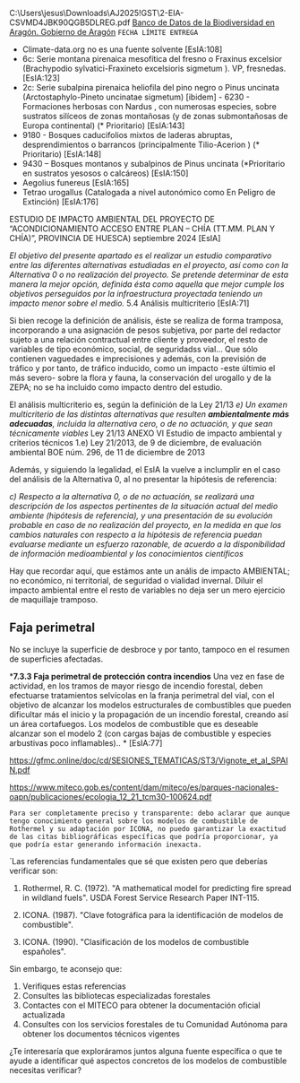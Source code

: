 C:\Users\jesus\Downloads\AJ2025\!GST\2-EIA-CSVMD4JBK90QGB5DLREG.pdf 
[Banco de Datos de la Biodiversidad en Aragón. Gobierno de Aragón](https://colecciones.gbif.es/public/show/in78?lang=es)
`FECHA LÍMITE ENTREGA`
- Climate-data.org no es una fuente solvente [EsIA:108]
- 6c: Serie montana pirenaica mesofítica del fresno o Fraxinus excelsior (Brachypodio sylvatici-Fraxineto excelsioris sigmetum ). VP, fresnedas.  [EsIA:123]
- 2c: Serie subalpina pirenaica heliofila del pino negro o Pinus uncinata (Arctostaphylo-Pineto uncinatae sigmetum) [ibidem] - 6230 - Formaciones herbosas con Nardus , con numerosas especies, sobre sustratos silíceos de zonas montañosas (y de zonas submontañosas de Europa continental) (* Prioritario) [EsIA:143]
- 9180 - Bosques caducifolios mixtos de laderas abruptas, desprendimientos o barrancos (principalmente Tilio-Acerion ) (* Prioritario) [EsIA:148]
- 9430 – Bosques montanos y subalpinos de Pinus uncinata (*Prioritario en sustratos yesosos o calcáreos) [EsIA:150]
- Aegolius funereus [EsIA:165]
- Tetrao urogallus (Catalogada a nivel autonómico como En Peligro de
Extinción) [EsIA:176]

ESTUDIO DE IMPACTO AMBIENTAL DEL PROYECTO DE “ACONDICIONAMIENTO ACCESO ENTRE PLAN – CHÍA (TT.MM. PLAN Y CHÍA)”, PROVINCIA DE HUESCA) septiembre 2024 [EsIA]

*El objetivo del presente apartado es el realizar un estudio comparativo entre las diferentes alternativas estudiadas en el proyecto, así como con la Alternativa 0 o no realización del proyecto. Se pretende determinar de esta manera la mejor opción, definida ésta como aquella que mejor cumple los objetivos perseguidos por la infraestructura proyectada teniendo un impacto menor sobre el medio.* 5.4 Análisis multicriterio [EsIA:71]

Si bien recoge la definición de análisis, éste se realiza de forma tramposa, incorporando a una asignación de pesos subjetiva, por parte del redactor sujeto a una relación contractual entre cliente y proveedor, el resto de variables de tipo económico, social, de seguridadss vial... Que sólo contienen vaguedades e imprecisiones y además, con la previsión de tráfico y por tanto, de tráfico inducido, como un impacto -este últimio el más severo- sobre la flora y fauna, la conservación del urogallo y de la ZEPA; no se ha incluido como impacto dentro del estudio. 

El análisis multicriterio es, según la definición de la Ley 21/13 *e) Un examen multicriterio de las distintas alternativas que resulten **ambientalmente más adecuadas**, incluida la alternativa cero, o de no actuación, y que sean técnicamente viables* <ref>Ley 21/13 ANEXO VI Estudio de impacto ambiental y criterios técnicos 1.e) Ley 21/2013, de 9 de diciembre, de evaluación ambiental BOE núm. 296, de 11 de diciembre de 2013</ref>

Además, y siguiendo la legalidad, el EsIA la vuelve a inclumplir en el caso del análisis de la Alternativa 0, al no presentar la hipótesis de referencia:


*c) Respecto a la alternativa 0, o de no actuación, se realizará una descripción de los aspectos pertinentes de la situación actual del medio ambiente (hipótesis de referencia), y una presentación de su evolución probable en caso de no realización del proyecto, en la medida en que los cambios naturales con respecto a la hipótesis de referencia puedan evaluarse mediante un esfuerzo razonable, de acuerdo a la disponibilidad de información medioambiental y los conocimientos científicos*

Hay que recordar aquí, que estámos ante un anális de impacto AMBIENTAL; no económico, ni territorial, de seguridad o vialidad invernal. Diluir el impacto ambiental entre el resto de variables no deja ser un mero ejercicio de maquillaje tramposo.

## Faja perimetral
No se incluye la superficie de desbroce y por tanto, tampoco en el resumen de superficies afectadas.

***7.3.3 Faja perimetral de protección contra incendios** Una vez en fase de actividad, en los tramos de mayor riesgo de incendio forestal, deben efectuarse tratamientos selvícolas en la franja perimetral del vial, con el objetivo de alcanzar los modelos estructurales de combustibles que pueden dificultar más el inicio y la propagación de un incendio forestal, creando así un área cortafuegos. Los modelos de combustible que es deseable alcanzar son el modelo 2 (con cargas bajas de combustible y especies arbustivas poco inflamables).. *
[EsIA:77]

https://gfmc.online/doc/cd/SESIONES_TEMATICAS/ST3/Vignote_et_al_SPAIN.pdf 

https://www.miteco.gob.es/content/dam/miteco/es/parques-nacionales-oapn/publicaciones/ecologia_12_21_tcm30-100624.pdf

`Para ser completamente preciso y transparente: debo aclarar que aunque tengo conocimiento general sobre los modelos de combustible de Rothermel y su adaptación por ICONA, no puedo garantizar la exactitud de las citas bibliográficas específicas que podría proporcionar, ya que podría estar generando información inexacta.`

`Las referencias fundamentales que sé que existen pero que deberías verificar son:

1. Rothermel, R. C. (1972). "A mathematical model for predicting fire spread in wildland fuels". USDA Forest Service Research Paper INT-115.

2. ICONA. (1987). "Clave fotográfica para la identificación de modelos de combustible".

3. ICONA. (1990). "Clasificación de los modelos de combustible españoles".

Sin embargo, te aconsejo que:
1. Verifiques estas referencias
2. Consultes las bibliotecas especializadas forestales
3. Contactes con el MITECO para obtener la documentación oficial actualizada
4. Consultes con los servicios forestales de tu Comunidad Autónoma para obtener los documentos técnicos vigentes

¿Te interesaría que exploráramos juntos alguna fuente específica o que te ayude a identificar qué aspectos concretos de los modelos de combustible necesitas verificar?

